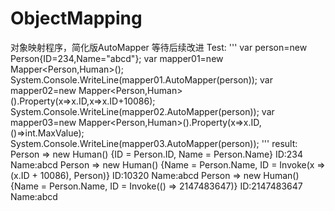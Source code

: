 # ObjectMapping
对象映射程序，简化版AutoMapper
等待后续改进
Test:
'''
           var person=new Person{ID=234,Name="abcd"};
            var mapper01=new Mapper<Person,Human>();
            System.Console.WriteLine(mapper01.AutoMapper(person)); 
            var mapper02=new Mapper<Person,Human>().Property(x=>x.ID,x=>x.ID+10086);
            System.Console.WriteLine(mapper02.AutoMapper(person)); 
            var mapper03=new Mapper<Person,Human>().Property(x=>x.ID,()=>int.MaxValue);
            System.Console.WriteLine(mapper03.AutoMapper(person));
'''
result:
Person => new Human() {ID = Person.ID, Name = Person.Name}
ID:234 Name:abcd
Person => new Human() {Name = Person.Name, ID = Invoke(x => (x.ID + 10086), Person)}
ID:10320 Name:abcd
Person => new Human() {Name = Person.Name, ID = Invoke(() => 2147483647)}
ID:2147483647 Name:abcd
